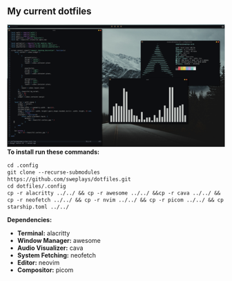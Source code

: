 ## My current dotfiles  
![Image](./assets/screenshot.png)
**To install run these commands:**  

    cd .config  
    git clone --recurse-submodules https://github.com/sweplays/dotfiles.git  
    cd dotfiles/.config  
    cp -r alacritty ../../ && cp -r awesome ../../ &&cp -r cava ../../ && cp -r neofetch ../../ && cp -r nvim ../../ && cp -r picom ../../ && cp starship.toml ../../

**Dependencies:**

 - **Terminal:** alacritty
 - **Window Manager:** awesome
 - **Audio Visualizer:** cava
 - **System Fetching:** neofetch
 - **Editor:** neovim
 - **Compositor:** picom

